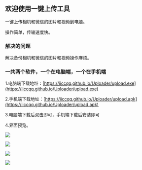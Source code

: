 ## 欢迎使用一键上传工具

一键上传相机和微信的图片和视频到电脑。

操作简单，传输速度快。

### 解决的问题
解决备份相机和微信的图片和视频操作麻烦。

### 一共两个软件，一个在电脑端，一个在手机端
1.电脑端下载地址：[https://iiccqq.github.io/Uploader/upload.exe](https://iiccqq.github.io/Uploader/upload.exe) 

2.手机端下载地址：[https://iiccqq.github.io/Uploader/upload.apk](https://iiccqq.github.io/Uploader/upload.apk) 

3.电脑端下载后双击即可，手机端下载后安装即可

4.界面预览。

<p class="text-center">
  <img src="{{ site.baseurl}}/go-upload.png" >
</p>

<p class="text-center">
  <img src="{{ site.baseurl}}/apk-upload.png" >
</p>

<p class="text-center">
  <img src="{{ site.baseurl}}/go-upload-over.png" >
</p>

<p class="text-center">
  <img src="{{ site.baseurl}}/apk-upload-over.png" >
</p>